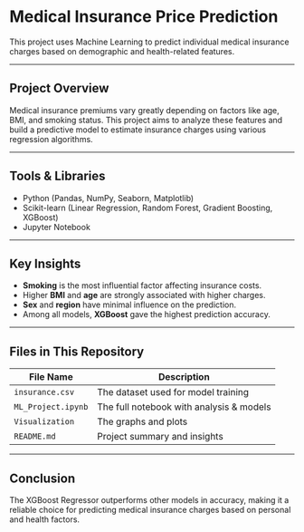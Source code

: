 #  Medical Insurance Price Prediction

This project uses Machine Learning to predict individual medical insurance charges based on demographic and health-related features.

---

##  Project Overview

Medical insurance premiums vary greatly depending on factors like age, BMI, and smoking status. This project aims to analyze these features and build a predictive model to estimate insurance charges using various regression algorithms.

---

##  Tools & Libraries

- Python (Pandas, NumPy, Seaborn, Matplotlib)
- Scikit-learn (Linear Regression, Random Forest, Gradient Boosting, XGBoost)
- Jupyter Notebook

---

##  Key Insights

- **Smoking** is the most influential factor affecting insurance costs.
- Higher **BMI** and **age** are strongly associated with higher charges.
- **Sex** and **region** have minimal influence on the prediction.
- Among all models, **XGBoost** gave the highest prediction accuracy.

---

##  Files in This Repository

| File Name                      | Description                            |
|-------------------------------|----------------------------------------|
| `insurance.csv`               | The dataset used for model training    |
| `ML_Project.ipynb`            | The full notebook with analysis & models |
| `Visualization`              | The graphs and plots
| `README.md`                   | Project summary and insights           |


---

## Conclusion

The XGBoost Regressor outperforms other models in accuracy, making it a reliable choice for predicting medical insurance charges based on personal and health factors.
